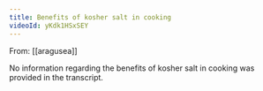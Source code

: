 ```yaml
---
title: Benefits of kosher salt in cooking
videoId: yKdk1HSxSEY
---
```


From: [[aragusea]] <br/> 

No information regarding the benefits of kosher salt in cooking was provided in the transcript.